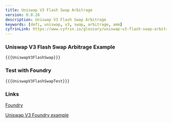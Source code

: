 ```yaml
---
title: Uniswap V3 Flash Swap Arbitrage
version: 0.8.26
description: Uniswap V3 Flash Swap Arbitrage
keywords: [defi, uniswap, v3, swap, arbitrage, amm]
cyfrinLink: https://www.cyfrin.io/glossary/uniswap-v3-flash-swap-arbitrage-solidity-code-example
---
```


### Uniswap V3 Flash Swap Arbitrage Example

```solidity
{{{UniswapV3FlashSwap}}}
```

### Test with Foundry

```solidity
{{{UniswapV3FlashSwapTest}}}
```

### Links

<a href="https://github.com/foundry-rs/foundry" target="__blank">Foundry</a>

<a href="https://github.com/t4sk/defi-notes" target="__blank">Uniswap V3 Foundry example</a>
